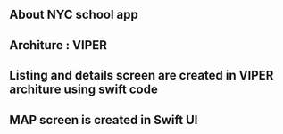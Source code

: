 ## About NYC school app


## Architure : VIPER 
## Listing and details screen are created in VIPER architure using swift code 
## MAP screen is created in Swift UI 

